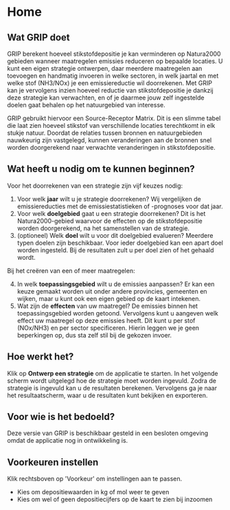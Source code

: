 # Home
## Wat GRIP doet

GRIP berekent hoeveel stikstofdepositie je kan verminderen op Natura2000 gebieden wanneer maatregelen emissies reduceren op bepaalde locaties. U kunt een eigen strategie ontwerpen, daar meerdere maatregelen aan toevoegen en handmatig invoeren in welke sectoren, in welk jaartal en met welke stof (NH3/NOx) je een emissiereductie wil doorrekenen. Met GRIP kan je vervolgens inzien hoeveel reductie van stikstofdepositie je dankzij deze strategie kan verwachten, en of je daarmee jouw zelf ingestelde doelen gaat behalen op het natuurgebied van interesse.
  
GRIP gebruikt hiervoor een Source-Receptor Matrix. Dit is een slimme tabel die laat zien hoeveel stikstof van verschillende locaties terechtkomt in elk stukje natuur. Doordat de relaties tussen bronnen en natuurgebieden nauwkeurig zijn vastgelegd, kunnen veranderingen aan de bronnen snel worden doorgerekend naar verwachte veranderingen in stikstofdepositie.

## Wat heeft u nodig om te kunnen beginnen?

Voor het doorrekenen van een strategie zijn vijf keuzes nodig:

1. Voor welk **jaar** wilt u je strategie doorrekenen? Wij vergelijken de emissiereducties met de emissiestatistieken of -prognoses voor dat jaar.    
2. Voor welk **doelgebied** gaat u een strategie doorrekenen? Dit is het Natura2000-gebied waarvoor de effecten op de stikstofdepositie worden doorgerekend, na het samenstellen van de strategie.
3. (optioneel) Welk **doel** wilt u voor dit doelgebied evalueren? Meerdere typen doelen zijn beschikbaar. Voor ieder doelgebied kan een apart doel worden ingesteld. Bij de resultaten zult u per doel zien of het gehaald wordt.

Bij het creëren van een of meer maatregelen: 

4. In welk **toepassingsgebied** wilt u de emissies aanpassen? Er kan een keuze gemaakt worden uit onder andere provincies, gemeenten en wijken, maar u kunt ook een eigen gebied op de kaart intekenen.
5. Wat zijn de **effecten** van uw maatregel? De emissies binnen het toepassingsgebied worden getoond. Vervolgens kunt u aangeven welk effect uw maatregel op deze emissies heeft. Dit kunt u per stof (NOx/NH3) en per sector specificeren. Hierin leggen we je geen beperkingen op, dus sta zelf stil bij de gekozen invoer.    

## Hoe werkt het?

Klik op **Ontwerp een strategie** om de applicatie te starten. In het volgende scherm wordt uitgelegd hoe de strategie moet worden ingevuld. Zodra de strategie is ingevuld kan u de resultaten berekenen. Vervolgens ga je naar het resultaatscherm, waar u de resultaten kunt bekijken en exporteren.

## Voor wie is het bedoeld?

Deze versie van GRIP is beschikbaar gesteld in een besloten omgeving omdat de applicatie nog in ontwikkeling is.

## Voorkeuren instellen ​

Klik rechtsboven op 'Voorkeur' om instellingen aan te passen.
- Kies om depositiewaarden in kg of mol weer te geven
- Kies om wel of geen depositiecijfers op de kaart te zien bij inzoomen
